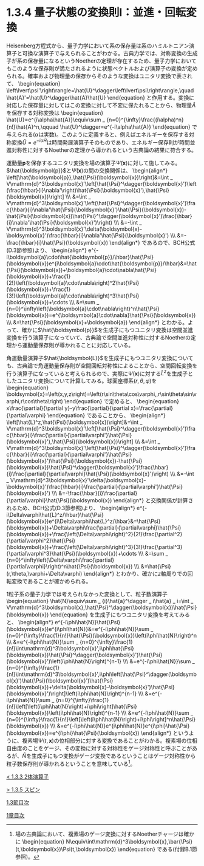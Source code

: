 # 1.3.4 量子状態の変換則Ⅰ：並進・回転変換
Heisenberg方程式から、量子力学において系の保存量は系のハミルトニアン演算子と可換な演算子で与えられることがわかる。古典力学では、対称変換の生成子が系の保存量になるというNoetherの定理が存在するため、量子力学においてもこのような保存則が満たされるように状態ベクトルおよび演算子の変換が定められる。確率および物理量の保存からそのような変換はユニタリ変換で表されて、
	\begin{equation}
		\left\lvert\psi'\right\rangle=\hat{U}^\dagger\left\lvert\psi\right\rangle,\quad \hat{A}'=\hat{U}^\dagger\hat{A}\hat{U}
	\end{equation}
と作用する。変換に対応した保存量に対してはこの変換に対して不変に保たれることから、物理量$\hat{A}$を保存する対称変換は
	\begin{equation}
		\hat{U}=e^{i\alpha\hat{A}}\equiv\sum _ {n=0}^{\infty}\frac{(i\alpha)^n}{n!}\hat{A}^n,\qquad \hat{U}^\dagger=e^{-i\alpha\hat{A}}
	\end{equation}
で与えられる($\alpha$は実数)。このように定義すると、例えばエネルギーを保存する対称変換$\hat{U}=e^{-i\alpha\hat{H}}$は時間発展演算子そのものであり、エネルギー保存則が時間並進対称性に対するNoetherの定理から導かれるという古典論の結果に符合する。
			
運動量$\boldsymbol{p}$を保存するユニタリ変換を場の演算子$\hat{\Psi}(\boldsymbol{x})$に対して施してみる。$\hat{\boldsymbol{p}}$と$\hat{\Psi}(\boldsymbol{x})$の間の交換関係は、
	\begin{align\*}
		\left[\hat{\boldsymbol{p}},\hat{\Psi}(\boldsymbol{x})\right]&=\int _ V\mathrm{d}^3\boldsymbol{x}'\left[\hat{\Psi}^\dagger(\boldsymbol{x}')\left(\frac{\hbar}{i}\nabla'\right)\hat{\Psi}(\boldsymbol{x}'),\hat{\Psi}(\boldsymbol{x})\right] \\\\\\
		&=\int _ V\mathrm{d}^3\boldsymbol{x}'\left(\hat{\Psi}^\dagger(\boldsymbol{x}')\frac{\hbar}{i}\nabla'\hat{\Psi}(\boldsymbol{x}')\hat{\Psi}(\boldsymbol{x})-\hat{\Psi}(\boldsymbol{x})\hat{\Psi}^\dagger(\boldsymbol{x}')\frac{\hbar}{i}\nabla'\hat{\Psi}(\boldsymbol{x}')\right) \\\\\\
		&=-\int _ V\mathrm{d}^3\boldsymbol{x}'\delta(\boldsymbol{x}-\boldsymbol{x}')\frac{\hbar}{i}\nabla'\hat{\Psi}(\boldsymbol{x}') \\\\\\
		&=-\frac{\hbar}{i}\hat{\Psi}(\boldsymbol{x})
	\end{align\*}
であるので、BCH公式(D.3節参照)より、
	\begin{align\*}
		e^{-i\boldsymbol{a}\cdot\hat{\boldsymbol{p}}/\hbar}\hat{\Psi}(\boldsymbol{x})e^{i\boldsymbol{a}\cdot\hat{\boldsymbol{p}}/\hbar}&=\hat{\Psi}(\boldsymbol{x})+\boldsymbol{a}\cdot\nabla\hat{\Psi}(\boldsymbol{x})+\frac{1}{2!}\left(\boldsymbol{a}\cdot\nabla\right)^2\hat{\Psi}(\boldsymbol{x})+\frac{1}{3!}\left(\boldsymbol{a}\cdot\nabla\right)^3\hat{\Psi}(\boldsymbol{x})+\cdots \\\\\\
		&=\sum _ {n=0}^\infty\left(\boldsymbol{a}\cdot\nabla\right)^n\hat{\Psi}(\boldsymbol{x})=e^{\boldsymbol{a}\cdot\nabla}\hat{\Psi}(\boldsymbol{x}) \\\\\\
		&=\hat{\Psi}(\boldsymbol{x}+\boldsymbol{a})
	\end{align\*}
とわかる。よって、確かに$\hat{\boldsymbol{p}}$を生成子にもつユニタリ変換は空間並進変換を行う演算子になっていて、古典論で空間並進対称性に対するNoetherの定理から運動量保存則が導かれることに対応している。

角運動量演算子$\hat{\boldsymbol{L}}$を生成子にもつユニタリ変換についても、古典論で角運動量保存則が空間回転対称性によることから、空間回転変換を行う演算子になっていると考えられるので、実際に$\hat{\Psi}(\boldsymbol{x})$に対する$\hat{L}^z$を生成子としたユニタリ変換について計算してみる。球面座標系$(r,\theta,\varphi)$を
	\begin{equation}
		\boldsymbol{x}=\left(x,y,z\right)=\left(r\sin\theta\cos\varphi,\,r\sin\theta\sin\varphi,r\cos\theta\right)
	\end{equation}
で定めると、
	\begin{equation}
		x\frac{\partial}{\partial y}-y\frac{\partial}{\partial x}=\frac{\partial}{\partial\varphi}
	\end{equation}
であることから、
	\begin{align\*}
		\left[\hat{L}^z,\hat{\Psi}(\boldsymbol{x})\right]&=\int _ V\mathrm{d}^3\boldsymbol{x}'\left[\hat{\Psi}^\dagger(\boldsymbol{x}')\frac{\hbar}{i}\frac{\partial}{\partial\varphi'}\hat{\Psi}(\boldsymbol{x}'),\hat{\Psi}(\boldsymbol{x})\right] \\\\\\
		&=\int _ V\mathrm{d}^3\boldsymbol{x}'\left(\hat{\Psi}^\dagger(\boldsymbol{x}')\frac{\hbar}{i}\frac{\partial}{\partial\varphi'}\hat{\Psi}(\boldsymbol{x}')\hat{\Psi}(\boldsymbol{x})-\hat{\Psi}(\boldsymbol{x})\hat{\Psi}^\dagger(\boldsymbol{x}')\frac{\hbar}{i}\frac{\partial}{\partial\varphi}\hat{\Psi}(\boldsymbol{x}')\right) \\\\\\
		&=-\int _ V\mathrm{d}^3\boldsymbol{x}'\delta(\boldsymbol{x}-\boldsymbol{x}')\frac{\hbar}{i}\frac{\partial}{\partial\varphi'}\hat{\Psi}(\boldsymbol{x}') \\\\\\
		&=-\frac{\hbar}{i}\frac{\partial}{\partial\varphi}\hat{\Psi}(\boldsymbol{x})
	\end{align\*}
と交換関係が計算されるため、BCH公式(D.3節参照)より、
	\begin{align\*}
		e^{-i\Delta\varphi\hat{L}^z/\hbar}\hat{\Psi}(\boldsymbol{x})e^{i\Delta\varphi\hat{L}^z/\hbar}&=\hat{\Psi}(\boldsymbol{x})+\Delta\varphi\frac{\partial}{\partial\varphi}\hat{\Psi}(\boldsymbol{x})+\frac{\left(\Delta\varphi\right)^2}{2!}\frac{\partial^2}{\partial\varphi^2}\hat{\Psi}(\boldsymbol{x})+\frac{\left(\Delta\varphi\right)^3}{3!}\frac{\partial^3}{\partial\varphi^3}\hat{\Psi}(\boldsymbol{x})+\cdots \\\\\\
		&=\sum _ {n=0}^\infty\left(\Delta\varphi\frac{\partial}{\partial\varphi}\right)^n\hat{\Psi}(\boldsymbol{x}) \\\\\\
		&=\hat{\Psi}(r,\theta,\varphi+\Delta\varphi)
	\end{align\*}
とわかり、確かに$z$軸周りでの回転変換であることが確かめられる。

1粒子系の量子力学では考えられなかった変換として、粒子数演算子
	\begin{equation}
		\hat{N}\equiv\sum _ {i}\hat{a}^\dagger _ i\hat{a} _ i=\int _ V\mathrm{d}^3\boldsymbol{x}\,\hat{\Psi}^\dagger(\boldsymbol{x})\hat{\Psi}(\boldsymbol{x})
	\end{equation}
を生成子にもつユニタリ変換を考えてみると、
	\begin{align\*}
		e^{-i\phi\hat{N}}\hat{\Psi}(\boldsymbol{x})e^{i\phi\hat{N}}&=e^{-i\phi\hat{N}}\sum _ {n=0}^{\infty}\frac{1}{n!}\hat{\Psi}(\boldsymbol{x})\left(i\phi\hat{N}\right)^n \\\\\\
		&=e^{-i\phi\hat{N}}\sum _ {n=0}^{\infty}\frac{1}{n!}\int\mathrm{d}^3\boldsymbol{x}'\,i\phi\hat{\Psi}(\boldsymbol{x})\hat{\Psi}^\dagger(\boldsymbol{x}')\hat{\Psi}(\boldsymbol{x}')\left(i\phi\hat{N}\right)^{n-1} \\\\\\
		&=e^{-i\phi\hat{N}}\sum _ {n=0}^{\infty}\frac{1}{n!}\int\mathrm{d}^3\boldsymbol{x}'\,i\phi\left[\hat{\Psi}^\dagger(\boldsymbol{x}')\hat{\Psi}(\boldsymbol{x}')\hat{\Psi}(\boldsymbol{x})+\delta(\boldsymbol{x}-\boldsymbol{x}')\hat{\Psi}(\boldsymbol{x}')\right]\left(i\phi\hat{N}\right)^{n-1} \\\\\\
		&=e^{-i\phi\hat{N}}\sum _ {n=0}^{\infty}\frac{1}{n!}\left[\left(i\phi\hat{N}\right)+i\phi\right]\hat{\Psi}(\boldsymbol{x})\left(i\phi\hat{N}\right)^{n-1} \\\\\\
		&=e^{-i\phi\hat{N}}\sum _ {n=0}^{\infty}\frac{1}{n!}\left[\left(i\phi\hat{N}\right)+i\phi\right]^n\hat{\Psi}(\boldsymbol{x}) \\\\\\
		&=e^{-i\phi\hat{N}}e^{i\phi\hat{N}}e^{i\phi}\hat{\Psi}(\boldsymbol{x})=e^{i\phi}\hat{\Psi}(\boldsymbol{x})
	\end{align\*}
というように、複素場$\Psi(t,\boldsymbol{x})$の位相部分に対する変換であることがわかる。複素場の位相自由度のことをゲージ、その変換に対する対称性をゲージ対称性と呼ぶことがあるが、$\hat{N}$を生成子にもつ変換がゲージ変換であるということはゲージ対称性から粒子数保存則が導かれるということを意味している[^1]。

[^1]: 場の古典論において、複素場のゲージ変換に対するNoetherチャージは確かに
	\begin{equation}
		N\equiv\int\mathrm{d}^3\boldsymbol{x}\,\bar{\Psi}(t,\boldsymbol{x})\Psi(t,\boldsymbol{x})
	\end{equation}
である(付録B.1節参照)。

[\< 1.3.3 2体演算子](https://pr440.github.io/manybody-qm/Sec1-3-3)

[\> 1.3.5 スピン](https://pr440.github.io/manybody-qm/Sec1-3-5)

[1.3節目次](https://pr440.github.io/manybody-qm/Sec1-3)

[1章目次](https://pr440.github.io/manybody-qm/Chap1)